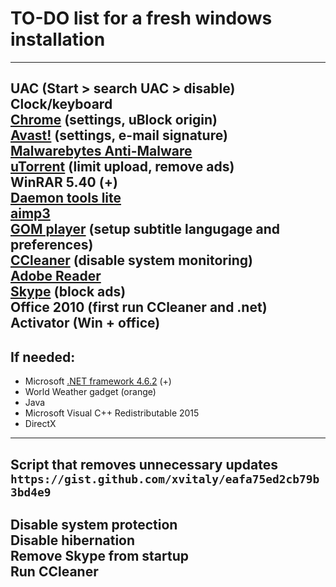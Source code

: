 # TO-DO list for a fresh windows installation
---
**UAC** (Start > search UAC > disable)  
**Clock/keyboard**  
**[Chrome]** (settings, uBlock origin)  
**[Avast!]** (settings, e-mail signature)  
**[Malwarebytes Anti-Malware]**  
**[uTorrent]** (limit upload, remove ads)  
**WinRAR** 5.40 (+)  
**[Daemon tools lite]**  
**[aimp3]**  
**[GOM player]** (setup subtitle langugage and preferences)  
**[CCleaner]** (disable system monitoring)  
**[Adobe Reader]**  
**[Skype]** (block ads)  
**Office 2010** (first run CCleaner and .net)  
**Activator** (Win + office)  
---
## If needed:
* Microsoft [.NET framework 4.6.2] (+)
* World Weather gadget (orange)
* Java
* Microsoft Visual C++ Redistributable 2015
* DirectX
---
Script that removes unnecessary updates  
`https://gist.github.com/xvitaly/eafa75ed2cb79b3bd4e9`
---
Disable system protection  
Disable hibernation  
Remove Skype from startup  
Run CCleaner  
---
[Avast!]: <https://www.avast.com/index>
[Chrome]: <https://www.google.com/chrome/browser/desktop/>
[Malwarebytes Anti-Malware]: <https://www.malwarebytes.com/mwb-download/>
[uTorrent]: <http://www.utorrent.com/intl/en>
[Daemon tools lite]: <http://www.disk-tools.com/download/daemon>
[aimp3]: <http://www.aimp.ru/>
[GOM player]: <http://filehippo.com/download_gom_player>
[CCleaner]: <http://filehippo.com/download_ccleaner>
[Adobe Reader]: <https://get.adobe.com/reader/>
[Skype]: <https://www.skype.com/en/download-skype/skype-for-computer/>
[.NET framework 4.6.2]: <https://www.microsoft.com/en-us/download/details.aspx?id=53345>
